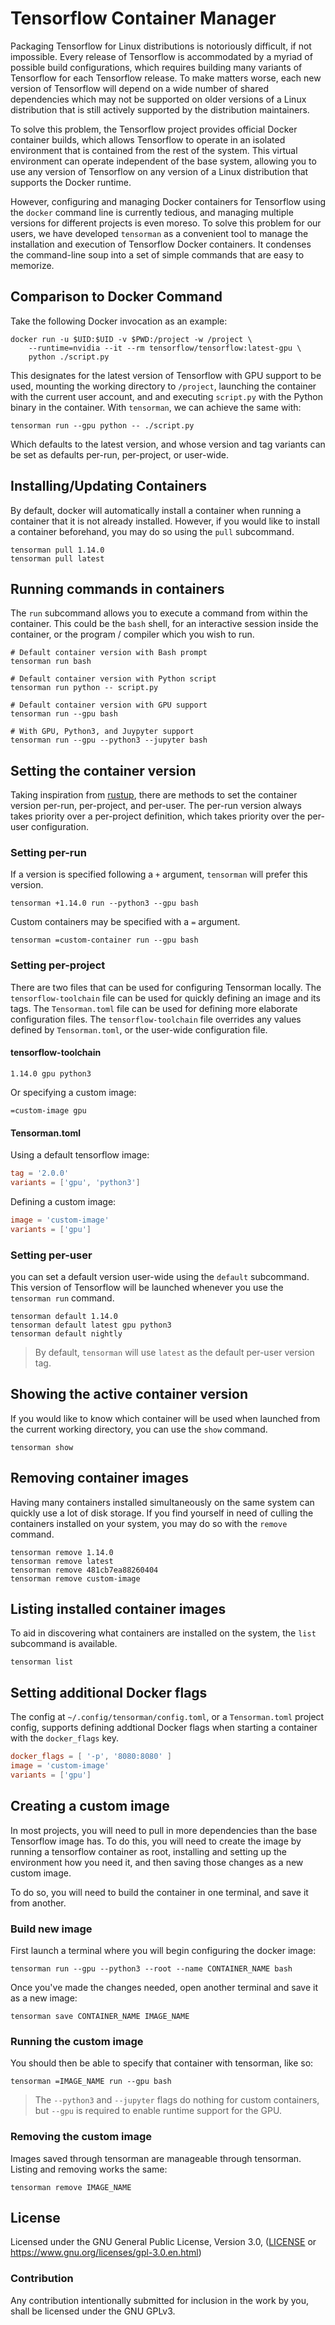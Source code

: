 # Tensorflow Container Manager

Packaging Tensorflow for Linux distributions is notoriously difficult, if not impossible. Every release of Tensorflow is accommodated by a myriad of possible build configurations, which requires building many variants of Tensorflow for each Tensorflow release. To make matters worse, each new version of Tensorflow will depend on a wide number of shared dependencies which may not be supported on older versions of a Linux distribution that is still actively supported by the distribution maintainers.

To solve this problem, the Tensorflow project provides official Docker container builds, which allows Tensorflow to operate in an isolated environment that is contained from the rest of the system. This virtual environment can operate independent of the base system, allowing you to use any version of Tensorflow on any version of a Linux distribution that supports the Docker runtime.

However, configuring and managing Docker containers for Tensorflow using the `docker` command line is currently tedious, and managing multiple versions for different projects is even moreso. To solve this problem for our users, we have developed `tensorman` as a convenient tool to manage the installation and execution of Tensorflow Docker containers. It condenses the command-line soup into a set of simple commands that are easy to memorize.

## Comparison to Docker Command

Take the following Docker invocation as an example:

```
docker run -u $UID:$UID -v $PWD:/project -w /project \
    --runtime=nvidia --it --rm tensorflow/tensorflow:latest-gpu \
    python ./script.py
```

This designates for the latest version of Tensorflow with GPU support to be used, mounting the working directory to `/project`, launching the container with the current user account, and and executing `script.py` with the Python binary in the container. With `tensorman`, we can achieve the same with:

```
tensorman run --gpu python -- ./script.py
```

Which defaults to the latest version, and whose version and tag variants can be set as defaults per-run, per-project, or user-wide.

## Installing/Updating Containers

By default, docker will automatically install a container when running a container that it is not already installed. However, if you would like to install a container beforehand, you may do so using the `pull` subcommand.

```
tensorman pull 1.14.0
tensorman pull latest
```

## Running commands in containers

The `run` subcommand allows you to execute a command from within the container. This could be the `bash` shell, for an interactive session inside the container, or the program / compiler which you wish to run.

```
# Default container version with Bash prompt
tensorman run bash

# Default container version with Python script
tensorman run python -- script.py

# Default container version with GPU support
tensorman run --gpu bash

# With GPU, Python3, and Juypyter support
tensorman run --gpu --python3 --jupyter bash
```

## Setting the container version

Taking inspiration from [rustup], there are methods to set the container version per-run, per-project, and per-user. The per-run version always takes priority over a per-project definition, which takes priority over the per-user configuration.

[rustup]: https://rustup.rs

### Setting per-run

If a version is specified following a `+` argument, `tensorman` will prefer this version.

```
tensorman +1.14.0 run --python3 --gpu bash
```

Custom containers may be specified with a `=` argument.

```
tensorman =custom-container run --gpu bash
```

### Setting per-project

There are two files that can be used for configuring Tensorman locally. The `tensorflow-toolchain` file can be used for quickly defining an image and its tags. The `Tensorman.toml` file can be used for defining more elaborate configuration files. The `tensorflow-toolchain` file overrides any values defined by `Tensorman.toml`, or the user-wide configuration file.

#### tensorflow-toolchain

```
1.14.0 gpu python3
```

Or specifying a custom image:

```
=custom-image gpu
```

#### Tensorman.toml

Using a default tensorflow image:

```toml
tag = '2.0.0'
variants = ['gpu', 'python3']
```

Defining a custom image:

```toml
image = 'custom-image'
variants = ['gpu']
```

### Setting per-user

you can set a default version user-wide using the `default` subcommand. This version of Tensorflow will be launched whenever you use the `tensorman run` command.

```
tensorman default 1.14.0
tensorman default latest gpu python3
tensorman default nightly
```

> By default, `tensorman` will use `latest` as the default per-user version tag.

## Showing the active container version

If you would like to know which container will be used when launched from the current working directory, you can use the `show` command.

```
tensorman show
```

## Removing container images

Having many containers installed simultaneously on the same system can quickly use a lot of disk storage. If you find yourself in need of culling the containers installed on your system, you may do so with the `remove` command.

```
tensorman remove 1.14.0
tensorman remove latest
tensorman remove 481cb7ea88260404
tensorman remove custom-image
```

## Listing installed container images

To aid in discovering what containers are installed on the system, the `list` subcommand is available.

```
tensorman list
```

## Setting additional Docker flags

The config at `~/.config/tensorman/config.toml`, or a `Tensorman.toml` project config, supports defining addtional Docker flags when starting a container with the `docker_flags` key.

```toml
docker_flags = [ '-p', '8080:8080' ]
image = 'custom-image'
variants = ['gpu']
```

## Creating a custom image

In most projects, you will need to pull in more dependencies than the base Tensorflow image has. To do this, you will need to create the image by running a tensorflow container as root, installing and setting up the environment how you need it, and then saving those changes as a new custom image.

To do so, you will need to build the container in one terminal, and save it from another.

### Build new image

First launch a terminal where you will begin configuring the docker image:

```
tensorman run --gpu --python3 --root --name CONTAINER_NAME bash
```

Once you've made the changes needed, open another terminal and save it as a new image:

```
tensorman save CONTAINER_NAME IMAGE_NAME
```

### Running the custom image

You should then be able to specify that container with tensorman, like so:

```
tensorman =IMAGE_NAME run --gpu bash
```

> The `--python3` and `--jupyter` flags do nothing for custom containers, but `--gpu` is required to enable runtime support for the GPU.

### Removing the custom image

Images saved through tensorman are manageable through tensorman. Listing and removing works the same:

```
tensorman remove IMAGE_NAME
```

## License

Licensed under the GNU General Public License, Version 3.0, ([LICENSE](LICENSE) or https://www.gnu.org/licenses/gpl-3.0.en.html)

### Contribution

Any contribution intentionally submitted for inclusion in the work by you, shall be licensed under the GNU GPLv3.
